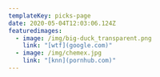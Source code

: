 ```yaml
---
templateKey: picks-page
date: 2020-05-04T12:03:06.124Z
featuredimages:
  - image: /img/big-duck_transparent.png
    link: "[wtf](google.com)"
  - image: /img/chemex.jpg
    link: "[knn](pornhub.com)"
---
```

